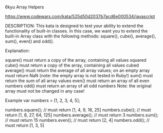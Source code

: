 6kyu Array Helpers

https://www.codewars.com/kata/525d50d2037b7acd6e000534/javascript

DESCRIPTION:
This kata is designed to test your ability to extend the functionality of built-in classes. In this case, we want you to extend the built-in Array class with the following methods: square(), cube(), average(), sum(), even() and odd().

Explanation:

square() must return a copy of the array, containing all values squared
cube() must return a copy of the array, containing all values cubed
average() must return the average of all array values; on an empty array must return NaN (note: the empty array is not tested in Ruby!)
sum() must return the sum of all array values
even() must return an array of all even numbers
odd() must return an array of all odd numbers
Note: the original array must not be changed in any case!

Example
var numbers = [1, 2, 3, 4, 5];

numbers.square();  // must return [1, 4, 9, 16, 25]
numbers.cube();    // must return [1, 8, 27, 64, 125]
numbers.average(); // must return 3
numbers.sum();     // must return 15
numbers.even();    // must return [2, 4]
numbers.odd();     // must return [1, 3, 5]